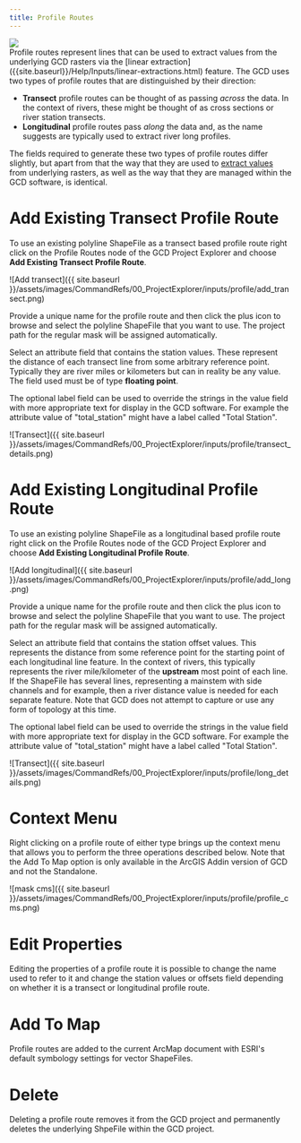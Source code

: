 ```yaml
---
title: Profile Routes
---
```


<div class="float-right">
<img src="{{ site.baseurl }} /assets/images/CommandRefs/00_ProjectExplorer/inputs/profile/profile_routes.png"></div>
Profile routes represent lines that can be used to extract values from the underlying GCD rasters via the [linear extraction]({{site.baseurl}}/Help/Inputs/linear-extractions.html) feature. The GCD uses two types of profile routes that are distinguished by their direction:

* **Transect** profile routes can be thought of as passing *across* the data. In the context of rivers, these might be thought of as cross sections or river station transects.
* **Longitudinal**  profile routes pass *along* the data and, as the name suggests are typically used to extract river long profiles.

The fields required to generate these two types of profile routes differ slightly, but apart from that the way that they are used to [extract values]({{site.baseurl}}/Help/Inputs/linear-extractions.html) from underlying rasters, as well as the way that they are managed within the GCD software, is identical.

# Add Existing Transect Profile Route

To use an existing polyline ShapeFile as a transect based profile route right click on the Profile Routes node of the GCD Project Explorer and choose **Add Existing Transect Profile Route**.

![Add transect]({{ site.baseurl }}/assets/images/CommandRefs/00_ProjectExplorer/inputs/profile/add_transect.png)

Provide a unique name for the profile route and then click the plus icon to browse and select the polyline ShapeFile that you want to use. The project path for the regular mask will be assigned automatically.

Select an attribute field that contains the station values. These represent the distance of each transect line from some arbitrary reference point. Typically they are river miles or kilometers but can in reality be any value. The field used must be of type **floating point**.

The optional label field can be used to override the strings in the value field with more appropriate text for display in the GCD software. For example the attribute value of "total_station" might have a label called "Total Station".

![Transect]({{ site.baseurl }}/assets/images/CommandRefs/00_ProjectExplorer/inputs/profile/transect_details.png)

# Add Existing Longitudinal Profile Route

To use an existing polyline ShapeFile as a longitudinal based profile route right click on the Profile Routes node of the GCD Project Explorer and choose **Add Existing Longitudinal Profile Route**.

![Add longitudinal]({{ site.baseurl }}/assets/images/CommandRefs/00_ProjectExplorer/inputs/profile/add_long.png)

Provide a unique name for the profile route and then click the plus icon to browse and select the polyline ShapeFile that you want to use. The project path for the regular mask will be assigned automatically.

Select an attribute field that contains the station offset values. This represents the distance from some reference point for the starting point of each longitudinal line feature. In the context of rivers, this typically represents the river mile/kilometer of the **upstream** most point of each line. If the ShapeFile has several lines, representing a mainstem with side channels and for example, then a river distance value is needed for each separate feature. Note that GCD does not attempt to capture or use any form of topology at this time.

The optional label field can be used to override the strings in the value field with more appropriate text for display in the GCD software. For example the attribute value of "total_station" might have a label called "Total Station".

![Transect]({{ site.baseurl }}/assets/images/CommandRefs/00_ProjectExplorer/inputs/profile/long_details.png)

# Context Menu

Right clicking on a profile route of either type brings up the context menu that allows you to perform the three operations described below. Note that the Add To Map option is only available in the ArcGIS Addin version of GCD and not the Standalone.

![mask cms]({{ site.baseurl }}/assets/images/CommandRefs/00_ProjectExplorer/inputs/profile/profile_cms.png)

# Edit Properties

Editing the properties of a profile route it is possible to change the name used to refer to it and change the station values or offsets field depending on whether it is a transect or longitudinal profile route.

# Add To Map

Profile routes are added to the current ArcMap document with ESRI's default symbology settings for vector ShapeFiles.

# Delete

Deleting a profile route removes it from the GCD project and permanently deletes the underlying ShpeFile within the GCD project.
